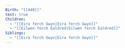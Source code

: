 ```yaml
---
Birth: "[[440]]"
test: true
Children:
  - "[[Eira ferch Gwyn|Eira ferch Gwyn]]"
  - "[[Eilwen ferch Ealdred|Eilwen ferch Ealdred]]"
Siblings:
  - "[[Eira ferch Gwyn|Eira ferch Gwyn]]"
---
```

<div style="width:100%; height:700px;" id="tree"></div>


<script>
  document.onreadystatechange = function () {
     if (document.readyState == "complete") {
     	  let family = new FamilyTree(document.getElementById("tree"), {
            nodeBinding: {
                field_0: "name"
            },
            nodes:  [{"id":"Seren ferch Arianwen.md","name":"Seren ferch Arianwen","mid":"Arianwen ferch Cerdic.md","fid":"Bran ap Cynric.md"},{"id":"Madoc ap Gwilym.md","name":"Madoc ap Gwilym","mid":"Eilwen ferch Ealdred.md","fid":"Gwilym ap Cynric.md"},{"id":"Llywelyn ap Emrys.md","name":"Llywelyn ap Emrys","mid":"Eira ferch Gwyn.md","fid":"Emrys ap Bran.md"},{"id":"Gwenhwyfar ferch Eira.md","name":"Gwenhwyfar ferch Eira","mid":"Eira ferch Gwyn.md","fid":"Emrys ap Bran.md"},{"id":"Bran ap Cynric.md","name":"Bran ap Cynric","mid":"Branwen of Boudica.md","fid":"Cynric ap Gwilym.md"}]		})
	}
}
</script>